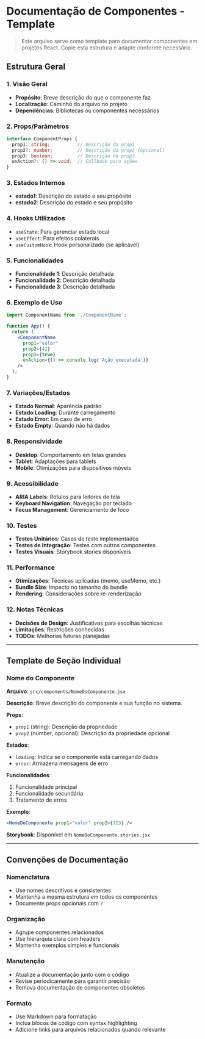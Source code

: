 # Documentação de Componentes - Template

> Este arquivo serve como template para documentar componentes em projetos React. Copie esta estrutura e adapte conforme necessário.

## Estrutura Geral

### 1. Visão Geral
- **Propósito**: Breve descrição do que o componente faz
- **Localização**: Caminho do arquivo no projeto
- **Dependências**: Bibliotecas ou componentes necessários

### 2. Props/Parâmetros
```typescript
interface ComponentProps {
  prop1: string;          // Descrição da prop1
  prop2?: number;         // Descrição da prop2 (opcional)
  prop3: boolean;         // Descrição da prop3
  onAction?: () => void;  // Callback para ações
}
```

### 3. Estados Internos
- **estado1**: Descrição do estado e seu propósito
- **estado2**: Descrição do estado e seu propósito

### 4. Hooks Utilizados
- `useState`: Para gerenciar estado local
- `useEffect`: Para efeitos colaterais
- `useCustomHook`: Hook personalizado (se aplicável)

### 5. Funcionalidades
- **Funcionalidade 1**: Descrição detalhada
- **Funcionalidade 2**: Descrição detalhada
- **Funcionalidade 3**: Descrição detalhada

### 6. Exemplo de Uso
```jsx
import ComponentName from './ComponentName';

function App() {
  return (
    <ComponentName
      prop1="valor"
      prop2={42}
      prop3={true}
      onAction={() => console.log('Ação executada')}
    />
  );
}
```

### 7. Variações/Estados
- **Estado Normal**: Aparência padrão
- **Estado Loading**: Durante carregamento
- **Estado Error**: Em caso de erro
- **Estado Empty**: Quando não há dados

### 8. Responsividade
- **Desktop**: Comportamento em telas grandes
- **Tablet**: Adaptações para tablets
- **Mobile**: Otimizações para dispositivos móveis

### 9. Acessibilidade
- **ARIA Labels**: Rótulos para leitores de tela
- **Keyboard Navigation**: Navegação por teclado
- **Focus Management**: Gerenciamento de foco

### 10. Testes
- **Testes Unitários**: Casos de teste implementados
- **Testes de Integração**: Testes com outros componentes
- **Testes Visuais**: Storybook stories disponíveis

### 11. Performance
- **Otimizações**: Técnicas aplicadas (memo, useMemo, etc.)
- **Bundle Size**: Impacto no tamanho do bundle
- **Rendering**: Considerações sobre re-renderização

### 12. Notas Técnicas
- **Decisões de Design**: Justificativas para escolhas técnicas
- **Limitações**: Restrições conhecidas
- **TODOs**: Melhorias futuras planejadas

---

## Template de Seção Individual

### Nome do Componente

**Arquivo**: `src/components/NomeDoComponente.jsx`

**Descrição**: Breve descrição do componente e sua função no sistema.

**Props**:
- `prop1` (string): Descrição da propriedade
- `prop2` (number, opcional): Descrição da propriedade opcional

**Estados**:
- `loading`: Indica se o componente está carregando dados
- `error`: Armazena mensagens de erro

**Funcionalidades**:
1. Funcionalidade principal
2. Funcionalidade secundária
3. Tratamento de erros

**Exemplo**:
```jsx
<NomeDoComponente prop1="valor" prop2={123} />
```

**Storybook**: Disponível em `NomeDoComponente.stories.jsx`

---

## Convenções de Documentação

### Nomenclatura
- Use nomes descritivos e consistentes
- Mantenha a mesma estrutura em todos os componentes
- Documente props opcionais com `?`

### Organização
- Agrupe componentes relacionados
- Use hierarquia clara com headers
- Mantenha exemplos simples e funcionais

### Manutenção
- Atualize a documentação junto com o código
- Revise periodicamente para garantir precisão
- Remova documentação de componentes obsoletos

### Formato
- Use Markdown para formatação
- Inclua blocos de código com syntax highlighting
- Adicione links para arquivos relacionados quando relevante